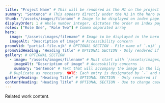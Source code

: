 ```yaml
---
title: "Project Name" # This will be rendered as the H1 on the project page
summary: "Sentence" # This appears directly under the H1 in the hero section
thumb: "/assets/images/filename" # Image to be displayed on index page. Must start with `/assets/images/`
displayOrder: 1 # Whole number integer, dictates the order on index page
roles: ["Role One", "Role Two"] # Comma separated array
hero:
  image: "/assets/images/filename" # Image to be displayed in the hero section. Must start with `/assets/images/`
  imageAlt: "Description of image" # Accessibility concern
promoVid: "partial-file.njk" # OPTIONAL SECTION - File name of `.njk` partial. See project readme for configuration instructions.
promoVidHeading: "Heading Title" # OPTIONAL SECTION - Only rendered if `promoVid` is present. Use to change promotional video section heading. Defaults to "Promotional Video" if omitted.
gallery: # OPTIONAL SECTION
  - image: "/assets/images/filename" # Must start with `/assets/images/`
    imageAlt: "Description of image" # Accessbility concerns
    summary: "Sentence" # Text that will accompany the image in the lightbox section
  # Duplicate as necessary. NOTE: Each entry is designated by `-` and must include the three listed keys
galleryHeading: "Heading Title" # OPTIONAL SECTION - Only rendered if `gallery` is present. Use to change gallery section heading. Defaults to "Gallery" if omitted.
contentHeading: "Heading Title" # OPTIONAL SECTION - Use to change case study heading. Defaults to "Case Study" if omitted.
---
```


Related work content.
